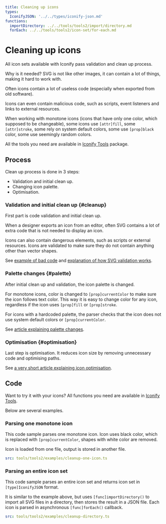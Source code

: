 ```yaml
title: Cleaning up icons
types:
  IconifyJSON: '../../types/iconify-json.md'
functions:
  importDirectory: ../../tools/tools2/import/directory.md
  forEach: ../../tools/tools2/icon-set/for-each.md
```

# Cleaning up icons

All icon sets available with Iconify pass validation and clean up process.

Why is it needed? SVG is not like other images, it can contain a lot of things, making it hard to work with.

Often icons contain a lot of useless code (especially when exported from old software).

Icons can even contain malicious code, such as scripts, event listeners and links to external resources.

When working with monotone icons (icons that have only one color, which supposed to be changeable), some icons use `[attr]fill`, some `[attr]stroke`, some rely on system default colors, some use `[prop]black` color, some use seemingly random colors.

All the tools you need are available in [Iconify Tools](../../tools/tools2/index.md) package.

## Process

Clean up process is done in 3 steps:

- Validation and initial clean up.
- Changing icon palette.
- Optimisation.

### Validation and initial clean up {#cleanup}

First part is code validation and initial clean up.

When a designer exports an icon from an editor, often SVG contains a lot of extra code that is not needed to display an icon.

Icons can also contain dangerous elements, such as scripts or external resources. Icons are validated to make sure they do not contain anything other than vector shapes.

See [example of bad code](./cleanup.md) and [explanation of how SVG validation works](./validate.md).

### Palette changes {#palette}

After initial clean up and validation, the icon palette is changed.

For monotone icons, color is changed to `[prop]currentColor` to make sure the icon follows text color. This way it is easy to change color for any icon, regardless if the icon uses `[prop]fill` or `[prop]stroke`.

For icons with a hardcoded palette, the parser checks that the icon does not use system default colors or `[prop]currentColor`.

See [article explaining palette changes](./palette.md).

### Optimisation {#optimisation}

Last step is optimisation. It reduces icon size by removing unnecessary code and optimising paths.

See [a very short article explaining icon optimisation](./optimise.md).

## Code

Want to try it with your icons? All functions you need are available in [Iconify Tools](../../tools/tools2/index.md).

Below are several examples.

### Parsing one monotone icon

This code sample parses one monotone icon. Icon uses black color, which is replaced with `[prop]currentColor`, shapes with white color are removed.

Icon is loaded from one file, output is stored in another file.

```yaml
src: tools/tools2/examples/cleanup-one-icon.ts
```

### Parsing an entire icon set

This code sample parses an entire icon set and returns icon set in `[type]IconifyJSON` format.

It is similar to the example above, but uses `[func]importDirectory()` to import all SVG files in a directory, then stores the result in a JSON file. Each icon is parsed in asynchronous `[func]forEach()` callback.

```yaml
src: tools/tools2/examples/cleanup-directory.ts
```
